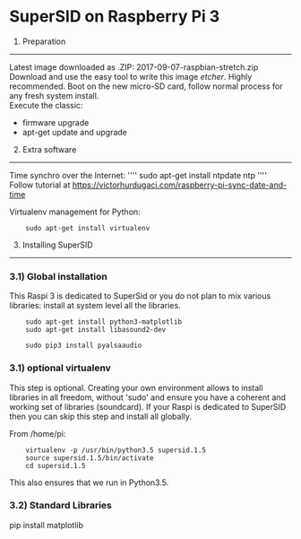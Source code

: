 SuperSID on Raspberry Pi 3
==========================

1) Preparation
--------------

Latest image downloaded as .ZIP: 2017-09-07-raspbian-stretch.zip
Download and use the easy tool to write this image *etcher*. Highly recommended.
Boot on the new micro-SD card, follow normal process for any fresh system install.\
Execute the classic:
- firmware upgrade
- apt-get update and upgrade

2) Extra software
-----------------

Time synchro over the Internet:
''''
    sudo apt-get install ntpdate ntp
''''
Follow tutorial at  https://victorhurdugaci.com/raspberry-pi-sync-date-and-time

Virtualenv management for Python:
````
    sudo apt-get install virtualenv
````

3) Installing SuperSID
----------------------

### 3.1) Global installation

This Raspi 3 is dedicated to SuperSid or you do not plan to mix various libraries: install at system level all the libraries.

````
    sudo apt-get install python3-matplotlib
    sudo apt-get install libasound2-dev

    sudo pip3 install pyalsaaudio

````


























### 3.1) optional virtualenv

This step is optional. Creating your own environment allows to install libraries in all freedom,
without 'sudo' and ensure you have a coherent and working set of libraries (soundcard).
If your Raspi is dedicated to SuperSID then you can skip this step and install all globally.

From /home/pi:
````
    virtualenv -p /usr/bin/python3.5 supersid.1.5
    source supersid.1.5/bin/activate
    cd supersid.1.5
````

This also ensures that we run in Python3.5.


### 3.2) Standard Libraries


pip install matplotlib







